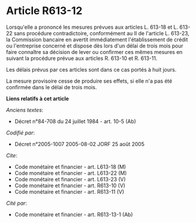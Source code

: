 # Article R613-12

Lorsqu'elle a prononcé les mesures prévues aux articles L. 613-18 et L. 613-22 sans procédure contradictoire, conformément au
II de l'article L. 613-23, la Commission bancaire en avertit immédiatement l'établissement de crédit ou l'entreprise concerné
et dispose dès lors d'un délai de trois mois pour faire connaître sa décision de lever ou confirmer ces mêmes mesures en
suivant la procédure prévue aux articles R. 613-10 et R. 613-11.

Les délais prévus par ces articles sont dans ce cas portés à huit jours.

La mesure provisoire cesse de produire ses effets, si elle n'a pas été confirmée dans le délai de trois mois.

**Liens relatifs à cet article**

_Anciens textes_:

  - Décret n°84-708 du 24 juillet 1984 - art. 10-5 (Ab)

_Codifié par_:

  - Décret n°2005-1007 2005-08-02 JORF 25 août 2005

_Cite_:

  - Code monétaire et financier - art. L613-18 (M)
  - Code monétaire et financier - art. L613-22 (M)
  - Code monétaire et financier - art. L613-23 (V)
  - Code monétaire et financier - art. R613-10 (V)
  - Code monétaire et financier - art. R613-11 (V)

_Cité par_:

  - Code monétaire et financier - art. R613-13-1 (Ab)
